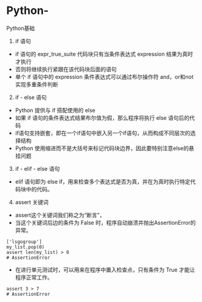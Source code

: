 # Python-
Python基础
1. if 语句
* if 语句的 expr_true_suite 代码块只有当条件表达式 expression 结果为真时才执行
* 否则将继续执行紧跟在该代码块后面的语句
* 单个 if 语句中的 expression 条件表达式可以通过布尔操作符 and，or和not 实现多重条件判断

2. if - else 语句
* Python 提供与 if 搭配使用的 else
* 如果 if 语句的条件表达式结果布尔值为假，那么程序将执行 else 语句后的代码
* if语句支持嵌套，即在一个if语句中嵌入另一个if语句，从而构成不同层次的选择结构
* Python 使用缩进而不是大括号来标记代码块边界，因此要特别注意else的悬挂问题

3. if - elif - else 语句
* elif 语句即为 else if，用来检查多个表达式是否为真，并在为真时执行特定代码块中的代码。

4. assert 关键词
* assert这个关键词我们称之为“断言”，
* 当这个关键词后边的条件为 False 时，程序自动崩溃并抛出AssertionError的异常。
```
['lsgogroup']
my_list.pop(0)
assert len(my_list) > 0
# AssertionError
```
* 在进行单元测试时，可以用来在程序中置入检查点，只有条件为 True 才能让程序正常工作。

```
assert 3 > 7
# AssertionError
```









